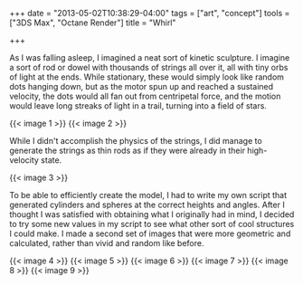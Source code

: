 +++
date = "2013-05-02T10:38:29-04:00"
tags = ["art", "concept"]
tools = ["3DS Max", "Octane Render"]
title = "Whirl"

+++

As I was falling asleep, I imagined a neat sort of kinetic sculpture. I imagine a sort of rod or dowel with thousands of strings all over it, all with tiny orbs of light at the ends. While stationary, these would simply look like random dots hanging down, but as the motor spun up and reached a sustained velocity, the dots would all fan out from centripetal force, and the motion would leave long streaks of light in a trail, turning into a field of stars.

{{< image 1 >}}
{{< image 2 >}}

While I didn't accomplish the physics of the strings, I did manage to generate the strings as thin rods as if they were already in their high-velocity state.

{{< image 3 >}}

To be able to efficiently create the model, I had to write my own script that generated cylinders and spheres at the correct heights and angles. After I thought I was satisfied with obtaining what I originally had in mind, I decided to try some new values in my script to see what other sort of cool structures I could make. I made a second set of images that were more geometric and calculated, rather than vivid and random like before.

{{< image 4 >}}
{{< image 5 >}}
{{< image 6 >}}
{{< image 7 >}}
{{< image 8 >}}
{{< image 9 >}}
